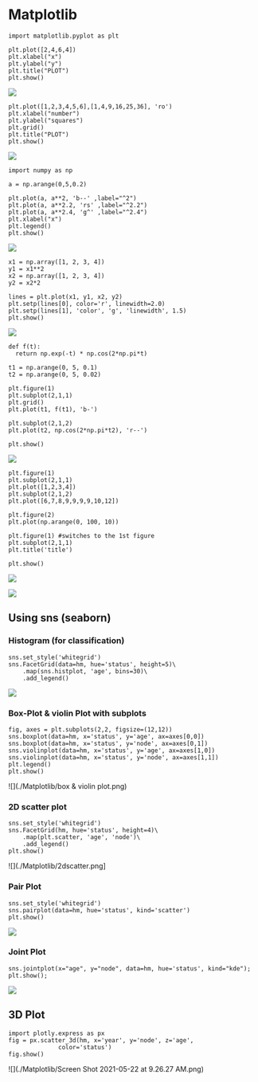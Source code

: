 # Matplotlib

`import matplotlib.pyplot as plt`

```
plt.plot([2,4,6,4])
plt.xlabel("x")
plt.ylabel("y")
plt.title("PLOT")
plt.show()
```
![](./Matplotlib/1.png)

```
plt.plot([1,2,3,4,5,6],[1,4,9,16,25,36], 'ro')
plt.xlabel("number")
plt.ylabel("squares")
plt.grid()
plt.title("PLOT")
plt.show()
```
![](./Matplotlib/2.png)

```
import numpy as np

a = np.arange(0,5,0.2)

plt.plot(a, a**2, 'b--' ,label="^2")
plt.plot(a, a**2.2, 'rs' ,label="^2.2")
plt.plot(a, a**2.4, 'g^' ,label="^2.4")
plt.xlabel("x")
plt.legend()
plt.show()
```
![](./Matplotlib/3.png)

```
x1 = np.array([1, 2, 3, 4])
y1 = x1**2
x2 = np.array([1, 2, 3, 4])
y2 = x2*2

lines = plt.plot(x1, y1, x2, y2)
plt.setp(lines[0], color='r', linewidth=2.0)
plt.setp(lines[1], 'color', 'g', 'linewidth', 1.5)
plt.show()
```
![](./Matplotlib/4.png)

```
def f(t):
  return np.exp(-t) * np.cos(2*np.pi*t)

t1 = np.arange(0, 5, 0.1)
t2 = np.arange(0, 5, 0.02)

plt.figure(1)
plt.subplot(2,1,1)
plt.grid()
plt.plot(t1, f(t1), 'b-')

plt.subplot(2,1,2)
plt.plot(t2, np.cos(2*np.pi*t2), 'r--')

plt.show()
```
![](./Matplotlib/5.png)

```
plt.figure(1)
plt.subplot(2,1,1)
plt.plot([1,2,3,4])
plt.subplot(2,1,2)
plt.plot([6,7,8,9,9,9,9,10,12])

plt.figure(2)
plt.plot(np.arange(0, 100, 10))

plt.figure(1) #switches to the 1st figure
plt.subplot(2,1,1)
plt.title('title')

plt.show()
```
![](./Matplotlib/6.1.png)

![](./Matplotlib/6.png)

## Using sns (seaborn)

### Histogram (for classification)

```
sns.set_style('whitegrid')
sns.FacetGrid(data=hm, hue='status', height=5)\
	.map(sns.histplot, 'age', bins=30)\
	.add_legend()
```
![](./Matplotlib/histogram_classify.png)

### Box-Plot & violin Plot with subplots

```
fig, axes = plt.subplots(2,2, figsize=(12,12))
sns.boxplot(data=hm, x='status', y='age', ax=axes[0,0])
sns.boxplot(data=hm, x='status', y='node', ax=axes[0,1])
sns.violinplot(data=hm, x='status', y='age', ax=axes[1,0])
sns.violinplot(data=hm, x='status', y='node', ax=axes[1,1])
plt.legend()
plt.show()
```

![](./Matplotlib/box & violin plot.png)

### 2D scatter plot

```
sns.set_style('whitegrid')
sns.FacetGrid(hm, hue='status', height=4)\
    .map(plt.scatter, 'age', 'node')\
    .add_legend()
plt.show()
```

![](./Matplotlib/2dscatter.png]

### Pair Plot

```
sns.set_style('whitegrid')
sns.pairplot(data=hm, hue='status', kind='scatter')
plt.show()
```

![](./Matplotlib/pairplot.png)

### Joint Plot

```
sns.jointplot(x="age", y="node", data=hm, hue='status', kind="kde");
plt.show();
```

![](./Matplotlib/jointplot.png)

## 3D Plot
```
import plotly.express as px
fig = px.scatter_3d(hm, x='year', y='node', z='age',
              color='status')
fig.show()
```

![](./Matplotlib/Screen Shot 2021-05-22 at 9.26.27 AM.png)
